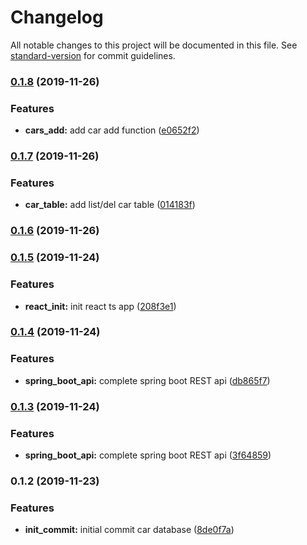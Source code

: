 # Changelog

All notable changes to this project will be documented in this file. See [standard-version](https://github.com/conventional-changelog/standard-version) for commit guidelines.

### [0.1.8](https://github.com/darylwalsh/spring-boot-react-hooks-material-ui/compare/v0.1.7...v0.1.8) (2019-11-26)


### Features

* **cars_add:** add car add function ([e0652f2](https://github.com/darylwalsh/spring-boot-react-hooks-material-ui/commit/e0652f2f31dac023cb6312d04e32024cc9380bb0))

### [0.1.7](https://github.com/darylwalsh/spring-boot-react-hooks-material-ui/compare/v0.1.6...v0.1.7) (2019-11-26)


### Features

* **car_table:** add list/del car table ([014183f](https://github.com/darylwalsh/spring-boot-react-hooks-material-ui/commit/014183fc01ec125ddfd439058214f4a81907e6c8))

### [0.1.6](https://github.com/darylwalsh/spring-boot-react-hooks-material-ui/compare/v0.1.5...v0.1.6) (2019-11-26)

### [0.1.5](https://github.com/darylwalsh/spring-boot-react-hooks-material-ui/compare/v0.1.4...v0.1.5) (2019-11-24)


### Features

* **react_init:** init react ts app ([208f3e1](https://github.com/darylwalsh/spring-boot-react-hooks-material-ui/commit/208f3e19af6810e49d848712eff0218e48067991))

### [0.1.4](https://github.com/darylwalsh/spring-boot-react-hooks-material-ui/compare/v0.1.3...v0.1.4) (2019-11-24)


### Features

* **spring_boot_api:** complete spring boot REST api ([db865f7](https://github.com/darylwalsh/spring-boot-react-hooks-material-ui/commit/db865f7c400684fcf3cee61c7f3b26b4f2bc04f8))

### [0.1.3](https://github.com/darylwalsh/spring-boot-react-hooks-material-ui/compare/v0.1.2...v0.1.3) (2019-11-24)


### Features

* **spring_boot_api:** complete spring boot REST api ([3f64859](https://github.com/darylwalsh/spring-boot-react-hooks-material-ui/commit/3f648599b000983c5c93855f238c73b19c7e55bf))

### 0.1.2 (2019-11-23)


### Features

* **init_commit:** initial commit car database ([8de0f7a](https://github.com/darylwalsh/spring-boot-react-hooks-material-ui/commit/8de0f7ac8fa8c504af52e7d2819392edac3a3990))
